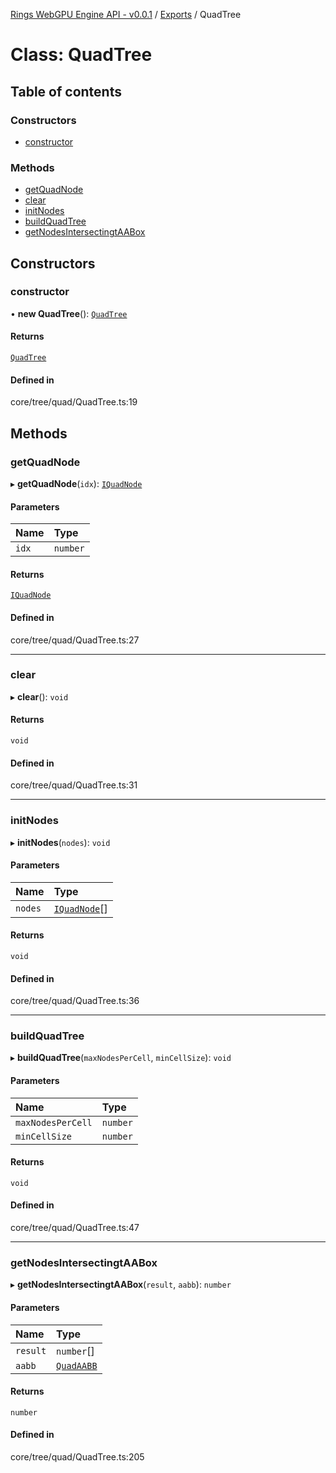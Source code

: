 [Rings WebGPU Engine API - v0.0.1](../README.md) / [Exports](../modules.md) / QuadTree

# Class: QuadTree

## Table of contents

### Constructors

- [constructor](QuadTree.md#constructor)

### Methods

- [getQuadNode](QuadTree.md#getquadnode)
- [clear](QuadTree.md#clear)
- [initNodes](QuadTree.md#initnodes)
- [buildQuadTree](QuadTree.md#buildquadtree)
- [getNodesIntersectingtAABox](QuadTree.md#getnodesintersectingtaabox)

## Constructors

### constructor

• **new QuadTree**(): [`QuadTree`](QuadTree.md)

#### Returns

[`QuadTree`](QuadTree.md)

#### Defined in

core/tree/quad/QuadTree.ts:19

## Methods

### getQuadNode

▸ **getQuadNode**(`idx`): [`IQuadNode`](../interfaces/IQuadNode.md)

#### Parameters

| Name | Type |
| :------ | :------ |
| `idx` | `number` |

#### Returns

[`IQuadNode`](../interfaces/IQuadNode.md)

#### Defined in

core/tree/quad/QuadTree.ts:27

___

### clear

▸ **clear**(): `void`

#### Returns

`void`

#### Defined in

core/tree/quad/QuadTree.ts:31

___

### initNodes

▸ **initNodes**(`nodes`): `void`

#### Parameters

| Name | Type |
| :------ | :------ |
| `nodes` | [`IQuadNode`](../interfaces/IQuadNode.md)[] |

#### Returns

`void`

#### Defined in

core/tree/quad/QuadTree.ts:36

___

### buildQuadTree

▸ **buildQuadTree**(`maxNodesPerCell`, `minCellSize`): `void`

#### Parameters

| Name | Type |
| :------ | :------ |
| `maxNodesPerCell` | `number` |
| `minCellSize` | `number` |

#### Returns

`void`

#### Defined in

core/tree/quad/QuadTree.ts:47

___

### getNodesIntersectingtAABox

▸ **getNodesIntersectingtAABox**(`result`, `aabb`): `number`

#### Parameters

| Name | Type |
| :------ | :------ |
| `result` | `number`[] |
| `aabb` | [`QuadAABB`](QuadAABB.md) |

#### Returns

`number`

#### Defined in

core/tree/quad/QuadTree.ts:205
